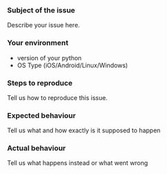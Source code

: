 ### Subject of the issue
Describe your issue here.

### Your environment
* version of your python
* OS Type (iOS/Android/Linux/Windows)

### Steps to reproduce
Tell us how to reproduce this issue. 

### Expected behaviour
Tell us what and how exactly is it supposed to  happen

### Actual behaviour
Tell us what happens instead or what went wrong
